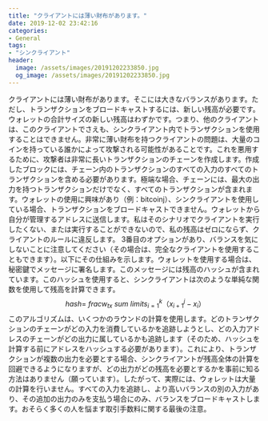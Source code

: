 ```yaml
---
title: "クライアントには薄い財布があります。"
date: 2019-12-02 23:42:16
categories:
- General
tags:
- "シンクライアント"
header:
  image: /assets/images/20191202233850.jpg
  og_image: /assets/images/20191202233850.jpg
---
```


クライアントには薄い財布があります。そこには大きなバランスがあります。ただし、トランザクションをブロードキャストするには、新しい残高が必要です。ウォレットの合計サイズの新しい残高はわずかです。つまり、他のクライアントは、このクライアントでさえも、シンクライアント内でトランザクションを使用することはできません。非常に薄い財布を持つクライアントの問題は、大量のコインを持っている誰かによって攻撃される可能性があることです。これを悪用するために、攻撃者は非常に長いトランザクションのチェーンを作成します。作成したブロックには、チェーン内のトランザクションのすべての入力のすべてのトランザクションを含める必要があります。極端な場合、チェーンには、最大の出力を持つトランザクションだけでなく、すべてのトランザクションが含まれます。ウォレットの使用に興味があり（例：bitcoinj）、シンクライアントを使用している場合、トランザクションをブロードキャストできません。ウォレットから自分が管理するアドレスに送信します。私はそのシナリオでクライアントを実行したくない、または実行することができないので、私の残高はゼロにならず、クライアントのルールに違反します。 3番目のオプションがあり、バランスを気にしないことに注意してください（その場合は、完全なクライアントを使用することもできます）。以下にその仕組みを示します。ウォレットを使用する場合は、秘密鍵でメッセージに署名します。このメッセージには残高のハッシュが含まれています。このハッシュを使用すると、シンクライアントは次のような単純な関数を使用して残高を計算できます。$$ \ hash = \ frac {w_ {tx}} {\ sum \ limits_ {i = 1} ^ k（x_ {i + 1} ^ j-x_ {i}）} $$このアルゴリズムは、いくつかのラウンドの計算を使用します。どのトランザクションのチェーンがどの入力を消費しているかを追跡しようとし、どの入力アドレスのチェーンがどの出力に属しているかも追跡します（そのため、ハッシュを計算する前にアドレスをハッシュする必要があります）。これにより、トランザクションが複数の出力を必要とする場合、シンクライアントが残高全体の計算を回避できるようになりますが、どの出力がどの残高を必要とするかを事前に知る方法はありません（願っています）。したがって、実際には、ウォレットは大量の計算を行いません。すべての入力を追跡し、より高いバランスの別の入力があり、その追加の出力のみを支払う場合にのみ、バランスをブロードキャストします。おそらく多くの人を悩ます取引手数料に関する最後の注意。
